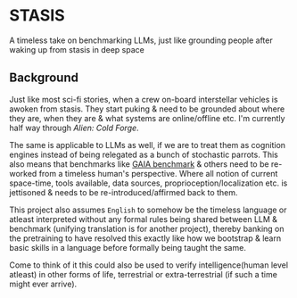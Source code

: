 # STASIS
A timeless take on benchmarking LLMs, just like grounding people after waking up from stasis in deep space

## Background

Just like most sci-fi stories, when a crew on-board interstellar vehicles is awoken from stasis. They start puking & need to be grounded about where they are, when they are & what systems are online/offline etc. I'm currently half way through _Alien: Cold Forge_.

The same is applicable to LLMs as well, if we are to treat them as cognition engines instead of being relegated as a bunch of stochastic parrots. This also means that benchmarks like [GAIA benchmark](https://huggingface.co/papers/2311.12983) & others need to be re-worked from a timeless human's perspective. Where all notion of current space-time, tools available, data sources, proprioception/localization etc. is jettisoned & needs to be re-introduced/affirmed back to them. 

This project also assumes ```English``` to somehow be the timeless language or atleast interpreted without any formal rules being shared between LLM & benchmark (unifying translation is for another project), thereby banking on the pretraining to have resolved this exactly like how we bootstrap & learn basic skills in a language before formally being taught the same.

Come to think of it this could also be used to verify intelligence(human level atleast) in other forms of life, terrestrial or extra-terrestrial (if such a time might ever arrive).
